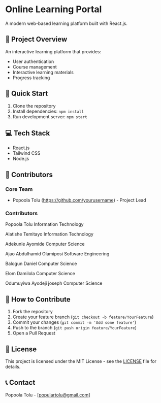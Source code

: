 # Online Learning Portal

A modern web-based learning platform built with React.js.

## 🎯 Project Overview
An interactive learning platform that provides:
- User authentication
- Course management
- Interactive learning materials
- Progress tracking

## 🚀 Quick Start
1. Clone the repository
2. Install dependencies: `npm install`
3. Run development server: `npm start`

## 💻 Tech Stack
- React.js
- Tailwind CSS
- Node.js

## 👥 Contributors
<!-- Popoola Tolu
Information Technology
Instructions for new contributors:
1. Add your name as a list item below
2. Follow the format: [Your Name](Your GitHub Profile Link) - Your Role
3. Commit the change with message "Add [your name] to contributors list"
-->

### Core Team
- Popoola Tolu (https://github.com/yourusername) - Project Lead

### Contributors
Popoola Tolu
Information Technology 

Alatishe Temitayo
Information Technology

Adekunle Ayomide
Computer Science

Ajao Abdulhamid Olamiposi
Software Engineering 

Balogun Daniel 
Computer Science 

Elom Damilola
Computer Science

Odumuyiwa Ayodeji joseph
Computer Science

## 📝 How to Contribute
1. Fork the repository
2. Create your feature branch (`git checkout -b feature/YourFeature`)
3. Commit your changes (`git commit -m 'Add some feature'`)
4. Push to the branch (`git push origin feature/YourFeature`)
5. Open a Pull Request

## 📜 License
This project is licensed under the MIT License - see the [LICENSE](LICENSE) file for details.

## 📞 Contact
Popoola Tolu - [populartolu@gmail.com]
